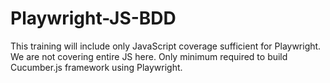 # Playwright-JS-BDD

This training will include only JavaScript coverage sufficient for Playwright. 
We are not covering entire JS here. 
Only minimum required to build Cucumber.js framework using Playwright. 
